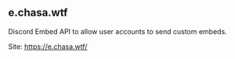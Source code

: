 ## e.chasa.wtf
Discord Embed API to allow user accounts to send custom embeds.

Site: https://e.chasa.wtf/
